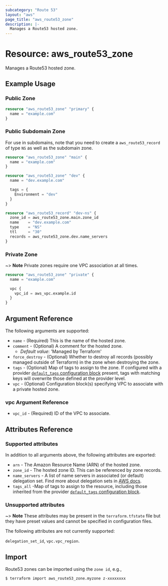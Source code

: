 ```yaml
---
subcategory: "Route 53"
layout: "aws"
page_title: "aws_route53_zone"
description: |-
  Manages a Route53 hosted zone.
---
```


# Resource: aws_route53_zone

Manages a Route53 hosted zone.

## Example Usage

### Public Zone

```terraform
resource "aws_route53_zone" "primary" {
  name = "example.com"
}
```

### Public Subdomain Zone

For use in subdomains, note that you need to create a
`aws_route53_record` of type `NS` as well as the subdomain
zone.

```terraform
resource "aws_route53_zone" "main" {
  name = "example.com"
}

resource "aws_route53_zone" "dev" {
  name = "dev.example.com"

  tags = {
    Environment = "dev"
  }
}

resource "aws_route53_record" "dev-ns" {
  zone_id = aws_route53_zone.main.zone_id
  name    = "dev.example.com"
  type    = "NS"
  ttl     = "30"
  records = aws_route53_zone.dev.name_servers
}
```

### Private Zone

~> **Note** Private zones require one VPC association at all times.

```terraform
resource "aws_route53_zone" "private" {
  name = "example.com"

  vpc {
    vpc_id = aws_vpc.example.id
  }
}
```

## Argument Reference

The following arguments are supported:

* `name` - (Required) This is the name of the hosted zone.
* `comment` - (Optional) A comment for the hosted zone.
    * _Default value_: 'Managed by Terraform'
* `force_destroy` - (Optional) Whether to destroy all records (possibly managed outside of Terraform) in the zone when destroying the zone.
* `tags` - (Optional) Map of tags to assign to the zone. If configured with a provider [`default_tags` configuration block](/docs/providers/aws/index.html#default_tags-configuration-block) present, tags with matching keys will overwrite those defined at the provider level.
* `vpc` - (Optional) Configuration block(s) specifying VPC to associate with a private hosted zone.

### vpc Argument Reference

* `vpc_id` - (Required) ID of the VPC to associate.

## Attributes Reference

### Supported attributes

In addition to all arguments above, the following attributes are exported:

* `arn` - The Amazon Resource Name (ARN) of the hosted zone.
* `zone_id` - The hosted zone ID. This can be referenced by zone records.
* `name_servers` - A list of name servers in associated (or default) delegation set.
  Find more about delegation sets in [AWS docs](https://docs.aws.amazon.com/Route53/latest/APIReference/actions-on-reusable-delegation-sets.html).
* `tags_all` -Map of tags to assign to the resource, including those inherited from the provider [`default_tags` configuration block](/docs/providers/aws/index.html#default_tags-configuration-block).

### Unsupported attributes

~> **Note** These attributes may be present in the `terraform.tfstate` file but they have preset values and cannot be specified in configuration files.

The following attributes are not currently supported:

`delegation_set_id`, `vpc.vpc_region`.

## Import

Route53 zones can be imported using the `zone id`, e.g.,

```
$ terraform import aws_route53_zone.myzone z-xxxxxxxx
```
